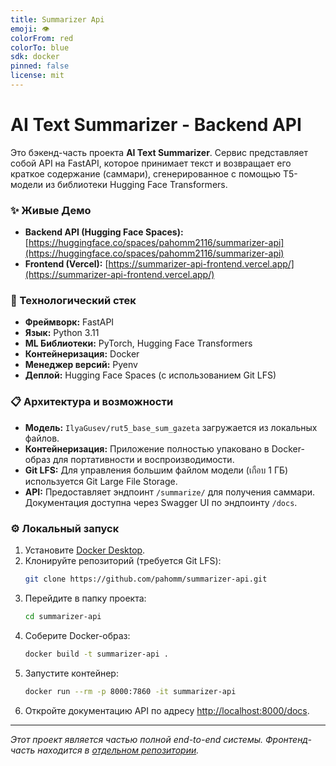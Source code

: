 ```yaml
---
title: Summarizer Api
emoji: 👁
colorFrom: red
colorTo: blue
sdk: docker
pinned: false
license: mit
---
```


# AI Text Summarizer - Backend API

Это бэкенд-часть проекта **AI Text Summarizer**. Сервис представляет собой API на FastAPI, которое принимает текст и возвращает его краткое содержание (саммари), сгенерированное с помощью T5-модели из библиотеки Hugging Face Transformers.

### ✨ Живые Демо

*   **Backend API (Hugging Face Spaces):** [https://huggingface.co/spaces/pahomm2116/summarizer-api](https://huggingface.co/spaces/pahomm2116/summarizer-api)
*   **Frontend (Vercel):** [https://summarizer-api-frontend.vercel.app/](https://summarizer-api-frontend.vercel.app/)

### 🚀 Технологический стек

*   **Фреймворк:** FastAPI
*   **Язык:** Python 3.11
*   **ML Библиотеки:** PyTorch, Hugging Face Transformers
*   **Контейнеризация:** Docker
*   **Менеджер версий:** Pyenv
*   **Деплой:** Hugging Face Spaces (с использованием Git LFS)

### 📋 Архитектура и возможности

*   **Модель:** `IlyaGusev/rut5_base_sum_gazeta` загружается из локальных файлов.
*   **Контейнеризация:** Приложение полностью упаковано в Docker-образ для портативности и воспроизводимости.
*   **Git LFS:** Для управления большим файлом модели (เกือบ 1 ГБ) используется Git Large File Storage.
*   **API:** Предоставляет эндпоинт `/summarize/` для получения саммари. Документация доступна через Swagger UI по эндпоинту `/docs`.

### ⚙️ Локальный запуск

1.  Установите [Docker Desktop](https://www.docker.com/products/docker-desktop/).
2.  Клонируйте репозиторий (требуется Git LFS):
    ```bash
    git clone https://github.com/pahomm/summarizer-api.git
    ```
3.  Перейдите в папку проекта:
    ```bash
    cd summarizer-api
    ```
4.  Соберите Docker-образ:
    ```bash
    docker build -t summarizer-api .
    ```
5.  Запустите контейнер:
    ```bash
    docker run --rm -p 8000:7860 -it summarizer-api
    ```
6.  Откройте документацию API по адресу [http://localhost:8000/docs](http://localhost:8000/docs).

---
*Этот проект является частью полной end-to-end системы. Фронтенд-часть находится в [отдельном репозитории](https://github.com/pahomm/summarizer-api-frontend).*